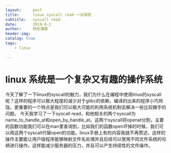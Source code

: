 ```yaml
---
layout:     post
title:      linux syscall read 一点探究
subtitle:   syscall read
date:       2019-8-2
author:     枸杞蒲蒻
header-img: 
catalog: true
tags:
    - linux
    
---
```


# linux 系统是一个复杂又有趣的操作系统
今天了解了一下linux的syscall的魅力，我们为什么在编程中使用linux的syscall呢？这样的程序可以极大程度的减少对于glibc的依赖，编译的出来的程序小巧玲珑。更重要的一个特点是我们可以极大可能的利用系统机制去解决一些比较棘手的问题。
今天我学习了一下syscall read，和他相关的两个syscall为name_to_handle_at和open_by_handle_at。这两个syscall将openat分割，主要的函数功能我们可以在man里查询到，比如我们的函数open坏掉的时候，我们可以用这两个syscall代替open的功能。linux手册上有的内容我就不再赘述，这样的操作主要能让用户级程序能够映射文件名处理并且后续可以使用不同文件系统的句柄进行操作。这样能减少服务器的压力，并且可以产生持续性的文件操作。
